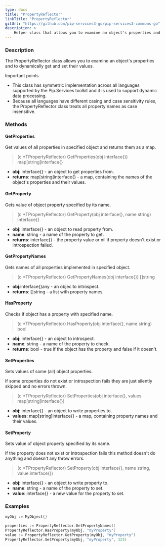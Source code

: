 ```yaml
---
type: docs
title: "PropertyReflector"
linkTitle: "PropertyReflector"
gitUrl: "https://github.com/pip-services3-go/pip-services3-commons-go"
description: >
    Helper class that allows you to examine an object's properties and to dynamically get and set their values.
---
```


### Description

The PropertyReflector class allows you to examine an object's properties and to dynamically get and set their values.

Important points

- This class has symmetric implementation across all languages supported by the Pip.Services toolkit and it is used to support dynamic data processing.
- Because all languages have different casing and case sensitivity rules, the PropertyReflector class treats all property names as case insensitive.

### Methods

#### GetProperties
Get values of all properties in specified object
and returns them as a map.

> (c *TPropertyReflector) GetProperties(obj interface{}) map[string]interface{}

- **obj**: interface{} - an object to get properties from.
- **returns**: map[string]interface{} - a map, containing the names of the object's properties and their values.


#### GetProperty
Gets value of object property specified by its name.

> (c *TPropertyReflector) GetProperty(obj interface{}, name string) interface{}

- **obj**: interface{} - an object to read property from.
- **name**: string - a name of the property to get.
- **returns**: interface{} - the property value or nil if property doesn't exist or introspection failed.

#### GetPropertyNames
Gets names of all properties implemented in specified object.

> (c *TPropertyReflector) GetPropertyNames(obj interface{}) []string

- **obj**:interface{}any - an objec to introspect.
- **returns**: []string - a list with property names.

#### HasProperty
Checks if object has a property with specified name.

> (c *TPropertyReflector) HasProperty(obj interface{}, name string) bool

- **obj**: interface{} - an object to introspect.
- **name**: string - a name of the property to check.
- **returns**: bool - true if the object has the property and false if it doesn't.

#### SetProperties
Sets values of some (all) object properties.
 
If some properties do not exist or introspection fails
they are just silently skipped and no errors thrown.

> (c *TPropertyReflector) SetProperties(obj interface{}, values map[string]interface{})

- **obj**: interface{} - an object to write properties to.
- **values**: map[string]interface{} - a map, containing property names and their values.


#### SetProperty
Sets value of object property specified by its name.

If the property does not exist or introspection fails
this method doesn't do anything and doesn't any throw errors.

> (c *TPropertyReflector) SetProperty(obj interface{}, name string, value interface{})

- **obj**: interface{} - an object to write property to.
- **name**: string - a name of the property to set.
- **value**: interface{} - a new value for the property to set.

### Examples

```go
myObj := MyObject{}
 
properties := PropertyReflector.GetPropertyNames()
PropertyReflector.HasProperty(myObj, "myProperty")
value := PropertyReflector.GetProperty(myObj, "myProperty")
PropertyReflector.SetProperty(myObj, "myProperty", 123)

```
